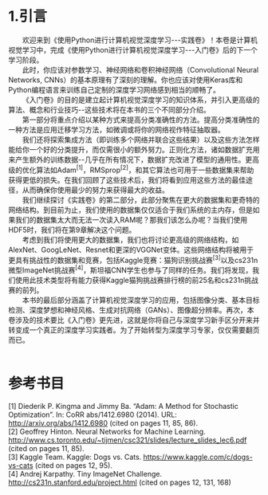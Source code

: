 # 1.引言
&emsp;&emsp;欢迎来到《使用Python进行计算机视觉深度学习---实践卷》！本卷是计算机视觉学习中，完成《使用Python进行计算机视觉深度学习---入门卷》后的下一个学习阶段。<br/>
&emsp;&emsp;此时，你应该对参数学习、神经网络和卷积神经网络（Convolutional Neural Networks, CNNs）的基本原理有了深刻的理解。你也应该对使用Keras库和Python编程语言来训练自己定制的深度学习网络感到相当的顺畅了。<br/>
&emsp;&emsp;《入门卷》的目的是建立起计算机视觉深度学习的知识体系，并引入更高级的算法、概念和行业技巧--这些技术将在本书的三个不同部分介绍。<br/>
&emsp;&emsp;第一部分将重点介绍以某种方式来提高分类准确性的方法。提高分类准确性的一种方法是应用迁移学习方法，如微调或将你的网络视作特征抽取器。<br/>
&emsp;&emsp;我们还将探索集成方法（即训练多个网络并联合这些结果）以及这些方法怎样能给你一个好的分类提升，而仅需很小的额外努力。正则化方法，诸如数据扩充用来产生额外的训练数据--几乎在所有情况下，数据扩充改进了模型的通用性。更高级的优化算法如Adam<sup>[1]</sup>，RMSprop<sup>[2]</sup>，和其它算法也可用于一些数据集来帮助获得更低的损失。在我们回顾了这些技术后，我们将看到应用这些方法的最佳途径，从而确保你使用最少的努力来获得最大的收益。<br/>
&emsp;&emsp;我们继续探讨《实践卷》的第二部分，此部分聚焦在更大的数据集和更奇特的网络结构。到目前为止，我们使用的数据集仅仅适合于我们系统的主内存，但是如果我们的数据集太大而无法一次读入RAM呢？那我们该怎么办呢？当我们使用HDF5时，我们将在第9章解决这个问题。<br/>
&emsp;&emsp;考虑到我们将使用更大的数据集，我们也将讨论更高级的网络结构，如AlexNet、GoogLeNet、Resnet和更深的VGGNet变体。这些网络结构将被用于更具有挑战性的数据集和竞赛，包括Kaggle竞赛：猫狗识别挑战赛<sup>[3]</sup>以及cs231n微型ImageNet挑战赛<sup>[4]</sup>，斯坦福CNN学生也参与了同样的任务。我们将发现，我们使用此技术类型将有能力获得Kaggle猫狗挑战赛排行榜的前25名和cs231n挑战赛的前列。<br/>
&emsp;&emsp;本书的最后部分涵盖了计算机视觉深度学习的应用，包括图像分类、基本目标检测、深度梦想和神经风格、生成对抗网络（GANs）、图像超分辨率。再次，本卷涉及的技术要比《入门卷》更先进，这就是你将自己与深度学习新手区分开来并转变成一个真正的深度学习实践者。为了开始转型为深度学习专家，仅仅需要翻页而已。<br/><br/>
# 参考书目
[1] Diederik P. Kingma and Jimmy Ba. “Adam: A Method for Stochastic Optimization”. In: CoRR abs/1412.6980 (2014). URL: http://arxiv.org/abs/1412.6980 (cited on pages 11, 85, 86).<br/>
[2] Geoffrey Hinton. Neural Networks for Machine Learning. http://www.cs.toronto.edu/~tijmen/csc321/slides/lecture_slides_lec6.pdf (cited on pages 11, 85).<br/>
[3] Kaggle Team. Kaggle: Dogs vs. Cats. https://www.kaggle.com/c/dogs-vs-cats (cited on pages 12, 95).<br/>
[4] Andrej Karpathy. Tiny ImageNet Challenge. http://cs231n.stanford.edu/project.html (cited on pages 12, 131, 168)<br/>